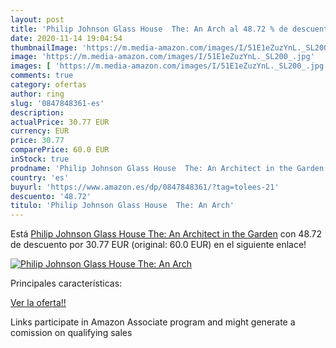 ```yaml
---
layout: post
title: 'Philip Johnson Glass House  The: An Arch al 48.72 % de descuento'
date: 2020-11-14 19:04:54
thumbnailImage: 'https://m.media-amazon.com/images/I/51E1eZuzYnL._SL200_.jpg'
image: 'https://m.media-amazon.com/images/I/51E1eZuzYnL._SL200_.jpg'
images: [ 'https://m.media-amazon.com/images/I/51E1eZuzYnL._SL200_.jpg' ]
comments: true
category: ofertas
author: ring
slug: '0847848361-es'
description:
actualPrice: 30.77 EUR
currency: EUR
price: 30.77
comparePrice: 60.0 EUR
inStock: true
prodname: 'Philip Johnson Glass House  The: An Architect in the Garden'
country: 'es'
buyurl: 'https://www.amazon.es/dp/0847848361/?tag=tolees-21'
descuento: '48.72'
titulo: 'Philip Johnson Glass House  The: An Arch'
---
```


Está [Philip Johnson Glass House  The: An Architect in the Garden](https://www.amazon.es/dp/0847848361/?tag=tolees-21) con 48.72 de descuento por 30.77 EUR (original: 60.0 EUR) en el siguiente enlace!

[![Philip Johnson Glass House  The: An Arch](https://m.media-amazon.com/images/I/51E1eZuzYnL._SL200_.jpg)](https://www.amazon.es/dp/0847848361/?tag=tolees-21)

Principales características:


[Ver la oferta!!](https://www.amazon.es/dp/0847848361/?tag=tolees-21)

Links participate in Amazon Associate program and might generate a comission on qualifying sales



